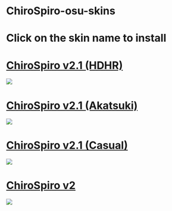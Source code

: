 # ChiroSpiro-osu-skins
# Click on the skin name to install
# [ChiroSpiro v2.1 (HDHR)](https://yurikiosu.s-ul.eu/0qQ18Kv0)
![](https://i.imgur.com/4VYUyBb.jpg)
 
# [ChiroSpiro v2.1 (Akatsuki)](https://yurikiosu.s-ul.eu/AKzMsrz7)
![](https://i.imgur.com/ui7gSr6.jpg)

# [ChiroSpiro v2.1 (Casual)](https://yurikiosu.s-ul.eu/AKzMsrz7)
![](https://i.imgur.com/3F70Udm.jpg)

# [ChiroSpiro v2](https://yurikiosu.s-ul.eu/AKzMsrz7)
![](https://i.imgur.com/1Tqjc2O.jpg)

